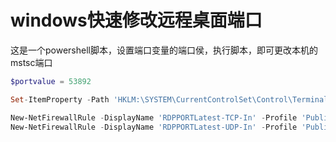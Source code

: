 # windows快速修改远程桌面端口

这是一个powershell脚本，设置端口变量的端口侯，执行脚本，即可更改本机的mstsc端口


```powershell
$portvalue = 53892

Set-ItemProperty -Path 'HKLM:\SYSTEM\CurrentControlSet\Control\Terminal Server\WinStations\RDP-Tcp' -name "PortNumber" -Value $portvalue 

New-NetFirewallRule -DisplayName 'RDPPORTLatest-TCP-In' -Profile 'Public' -Direction Inbound -Action Allow -Protocol TCP -LocalPort $portvalue 
New-NetFirewallRule -DisplayName 'RDPPORTLatest-UDP-In' -Profile 'Public' -Direction Inbound -Action Allow -Protocol UDP -LocalPort $portvalue
```

